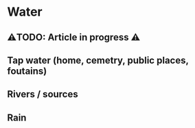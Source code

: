 # Water

## ⚠️TODO: Article in progress ⚠️

## Tap water (home, cemetry, public places, foutains)

## Rivers / sources

## Rain
